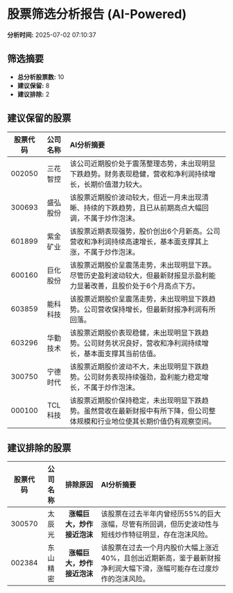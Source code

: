 # 股票筛选分析报告 (AI-Powered)

**分析时间:** 2025-07-02 07:10:37

## 筛选摘要

- **总分析股票数:** 10
- **建议保留:** 8
- **建议排除:** 2

## 建议保留的股票

| 股票代码 | 公司名称 | AI分析摘要 |
|:---:|:---:|:---|
| 002050 | 三花智控 | 该公司近期股价处于震荡整理态势，未出现明显下跌趋势。财务表现稳健，营收和净利润持续增长，长期价值潜力较大。 |
| 300693 | 盛弘股份 | 该股票近期股价波动较大，但近一月未出现清晰、持续的下跌趋势，且已从前期高点大幅回调，不属于炒作泡沫。 |
| 601899 | 紫金矿业 | 该股票近期表现强势，股价创出6个月新高。公司营收和净利润持续高速增长，基本面支撑其上涨，不属于炒作泡沫。 |
| 600160 | 巨化股份 | 该股票近期股价呈震荡走势，未出现明显下跌。尽管历史盈利波动较大，但最新财报显示盈利能力显著改善，且股价处于6个月高点下方。 |
| 603859 | 能科科技 | 该股票近期股价呈震荡走势，未出现明显下跌趋势。公司营收保持增长，但最新财报净利润有所回落。 |
| 603296 | 华勤技术 | 该股票近期股价表现稳健，未出现明显下跌趋势。公司财务状况良好，营收和净利润持续增长，基本面支撑其当前估值。 |
| 300750 | 宁德时代 | 该股票近期股价波动不大，未出现明显下跌趋势。公司财务表现持续强劲，盈利能力稳定增长，不属于炒作泡沫。 |
| 000100 | TCL科技 | 该股票近期股价保持稳定，未出现明显下跌趋势。虽然营收在最新财报中有所下降，但公司整体规模和行业地位使其长期价值仍有观察空间。 |

## 建议排除的股票

| 股票代码 | 公司名称 | 排除原因 | AI分析摘要 |
|:---:|:---:|:---:|:---|
| 300570 | 太辰光 | **涨幅巨大，炒作接近泡沫** | 该股票在过去半年内曾经历55%的巨大涨幅，尽管有所回调，但历史波动性与短线炒作特征明显，存在泡沫风险。 |
| 002384 | 东山精密 | **涨幅巨大，炒作接近泡沫** | 该股票在过去一个月内股价大幅上涨近40%，且创出近期新高，鉴于最新财报净利润大幅下滑，涨幅可能存在过度炒作的泡沫风险。 |
